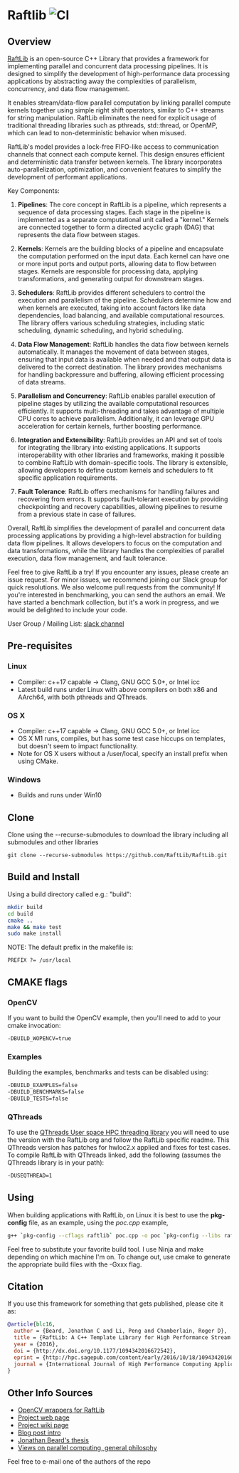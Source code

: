 # Raftlib ![CI](https://github.com/RaftLib/RaftLib/workflows/CI/badge.svg?event=push)


## Overview

[RaftLib](http://raftlib.io) is an open-source C++ Library that provides a framework for implementing parallel and concurrent data processing pipelines. It is designed to simplify the development of high-performance data processing applications by abstracting away the complexities of parallelism, concurrency, and data flow management.

It enables stream/data-flow parallel computation by linking parallel compute kernels together using simple right shift operators, similar to C++ streams for string manipulation. RaftLib eliminates the need for explicit usage of traditional threading libraries such as pthreads, std::thread, or OpenMP, which can lead to non-deterministic behavior when misused.

RaftLib's model provides a lock-free FIFO-like access to communication channels that connect each compute kernel. This design ensures efficient and deterministic data transfer between kernels. The library incorporates auto-parallelization, optimization, and convenient features to simplify the development of performant applications.

Key Components:
1. **Pipelines**: The core concept in RaftLib is a pipeline, which represents a sequence of data processing stages. Each stage in the pipeline is implemented as a separate computational unit called a "kernel." Kernels are connected together to form a directed acyclic graph (DAG) that represents the data flow between stages.

2. **Kernels**: Kernels are the building blocks of a pipeline and encapsulate the computation performed on the input data. Each kernel can have one or more input ports and output ports, allowing data to flow between stages. Kernels are responsible for processing data, applying transformations, and generating output for downstream stages.

3. **Schedulers**: RaftLib provides different schedulers to control the execution and parallelism of the pipeline. Schedulers determine how and when kernels are executed, taking into account factors like data dependencies, load balancing, and available computational resources. The library offers various scheduling strategies, including static scheduling, dynamic scheduling, and hybrid scheduling.

4. **Data Flow Management**: RaftLib handles the data flow between kernels automatically. It manages the movement of data between stages, ensuring that input data is available when needed and that output data is delivered to the correct destination. The library provides mechanisms for handling backpressure and buffering, allowing efficient processing of data streams.

5. **Parallelism and Concurrency**: RaftLib enables parallel execution of pipeline stages by utilizing the available computational resources efficiently. It supports multi-threading and takes advantage of multiple CPU cores to achieve parallelism. Additionally, it can leverage GPU acceleration for certain kernels, further boosting performance.

6. **Integration and Extensibility**: RaftLib provides an API and set of tools for integrating the library into existing applications. It supports interoperability with other libraries and frameworks, making it possible to combine RaftLib with domain-specific tools. The library is extensible, allowing developers to define custom kernels and schedulers to fit specific application requirements.

7. **Fault Tolerance**: RaftLib offers mechanisms for handling failures and recovering from errors. It supports fault-tolerant execution by providing checkpointing and recovery capabilities, allowing pipelines to resume from a previous state in case of failures.

Overall, RaftLib simplifies the development of parallel and concurrent data processing applications by providing a high-level abstraction for building data flow pipelines. It allows developers to focus on the computation and data transformations, while the library handles the complexities of parallel execution, data flow management, and fault tolerance.

Feel free to give RaftLib a try! If you encounter any issues, please create an issue request. For minor issues, we recommend joining our Slack group for quick resolutions. We also welcome pull requests from the community! If you're interested in benchmarking, you can send the authors an email. We have started a benchmark collection, but it's a work in progress, and we would be delighted to include your code.

User Group / Mailing List: [slack channel](https://join.slack.com/t/raftlib/shared_invite/zt-3sk6ms6f-eEBd23dz98JnoRiXLaRmNw)


## Pre-requisites

### Linux
* Compiler: c++17 capable -> Clang, GNU GCC 5.0+, or Intel icc
* Latest build runs under Linux with above compilers on both x86 and AArch64, with both pthreads and QThreads. 

### OS X
* Compiler: c++17 capable -> Clang, GNU GCC 5.0+, or Intel icc
* OS X M1 runs, compiles, but has some test case hiccups on templates, but doesn't seem to 
impact functionality. 
* Note for OS X users without a /user/local, specify an install prefix when using CMake. 

### Windows
* Builds and runs under Win10


## Clone
Clone using the --recurse-submodules to download the library including all submodules and other libraries

```git clone --recurse-submodules https://github.com/RaftLib/RaftLib.git```

## Build and Install
Using a build directory called e.g.: "build": 

```bash
mkdir build
cd build
cmake ..
make && make test
sudo make install
```
NOTE: The default prefix in the makefile is: 
```
PREFIX ?= /usr/local
```


## CMAKE flags
### OpenCV
If you want to build the OpenCV example, then
you'll need to add to your cmake invocation:
```bash
-DBUILD_WOPENCV=true 
```

### Examples
Building the examples, benchmarks and tests can be disabled using:
```bash
-DBUILD_EXAMPLES=false
-DBUILD_BENCHMARKS=false
-DBUILD_TESTS=false
```

### QThreads
To use the [QThreads User space HPC threading library](http://www.cs.sandia.gov/qthreads/) 
you will need to use the version with the RaftLib org and follow the RaftLib specific readme. 
This QThreads version has patches for hwloc2.x applied and fixes for test cases. To compile
RaftLib with QThreads linked, add the following (assumes the QThreads library is in your path):
```bash
-DUSEQTHREAD=1
```


## Using
When building applications with RaftLib, on Linux it is best to 
use the **pkg-config** file, as an example, using the _poc.cpp_ example,
```bash
g++ `pkg-config --cflags raftlib` poc.cpp -o poc `pkg-config --libs raftlib`
```

Feel free to substitute your favorite build tool. I use Ninja and make depending on which machine I'm on. To change out, use cmake to generate the appropriate build files with the -Gxxx flag.


## Citation
If you use this framework for something that gets published, please cite it as:
```bibtex
@article{blc16,
  author = {Beard, Jonathan C and Li, Peng and Chamberlain, Roger D},
  title = {RaftLib: A C++ Template Library for High Performance Stream Parallel Processing},
  year = {2016},
  doi = {http://dx.doi.org/10.1177/1094342016672542},
  eprint = {http://hpc.sagepub.com/content/early/2016/10/18/1094342016672542.full.pdf+html},
  journal = {International Journal of High Performance Computing Applications}
}
```


## Other Info Sources
* [OpenCV wrappers for RaftLib](https://github.com/RaftLib/RaftOCV)
* [Project web page](http://raftlib.io)
* [Project wiki page](https://github.com/jonathan-beard/RaftLib/wiki)
* [Blog post intro](https://goo.gl/4VDlbr)
* [Jonathan Beard's thesis](http://goo.gl/obkWUh)
* [Views on parallel computing, general philosphy](https://goo.gl/R5fQAl)

Feel free to e-mail one of the authors of the repo
